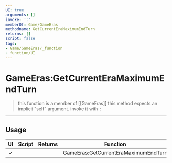 ```yaml
---
UI: true
arguments: []
invoke: ':'
memberOf: Game/GameEras
methodname: GetCurrentEraMaximumEndTurn
returns: []
script: false
tags:
- Game/GameEras/_function
- function/UI
---
```

# GameEras:GetCurrentEraMaximumEndTurn
> this function is a member of [[GameEras]]
> this method expects an implicit "self" argument. invoke it with `:`
-----
## Usage
|  UI | Script | Returns | Function | Arguments |
|:---:|:------:|-------:|:--------:|:---------|
|✓| ||GameEras:GetCurrentEraMaximumEndTurn||
